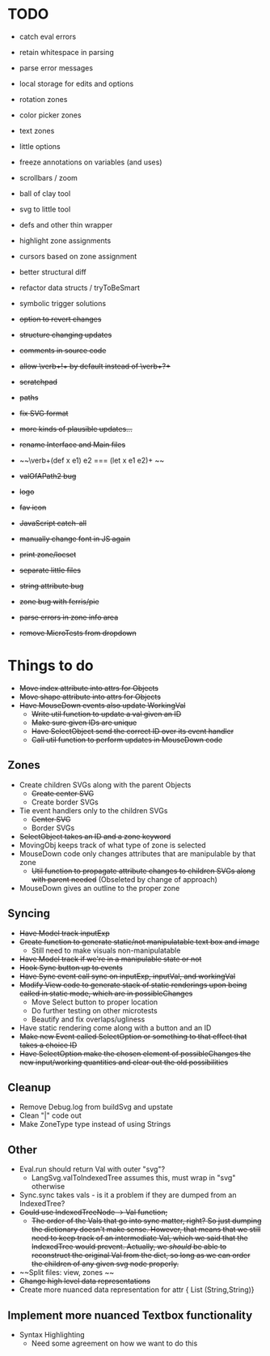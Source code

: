 # TODO

* catch eval errors
* retain whitespace in parsing
* parse error messages
* local storage for edits and options
* rotation zones
* color picker zones
* text zones
* little options
* freeze annotations on variables (and uses)
* scrollbars / zoom
* ball of clay tool
* svg to little tool
* defs and other thin wrapper
* highlight zone assignments
* cursors based on zone assignment

* better structural diff

* refactor data structs / tryToBeSmart
* symbolic trigger solutions

* ~~option to revert changes~~
* ~~structure changing updates~~
* ~~comments in source code~~
* ~~allow \verb+!+ by default instead of \verb+?+~~
* ~~scratchpad~~
* ~~paths~~
* ~~fix SVG format~~
* ~~more kinds of plausible updates...~~
* ~~rename Interface and Main files~~
* ~~\verb+(def x e1) e2 === (let x e1 e2)+ ~~
* ~~valOfAPath2 bug~~
* ~~logo~~
* ~~fav icon~~
* ~~JavaScript catch-all~~
* ~~manually change font in JS again~~
* ~~print zone/locset~~
* ~~separate little files~~
* ~~string attribute bug~~
* ~~zone bug with ferris/pie~~
* ~~parse errors in zone info area~~
* ~~remove MicroTests from dropdown~~

# Things to do

* ~~Move index attribute into attrs for Objects~~
* ~~Move shape attribute into attrs for Objects~~
* ~~Have MouseDown events also update WorkingVal~~
  - ~~Write util function to update a val given an ID~~
  - ~~Make sure given IDs are unique~~
  - ~~Have SelectObject send the correct ID over its event handler~~
  - ~~Call util function to perform updates in MouseDown code~~

## Zones

* Create children SVGs along with the parent Objects
  - ~~Create center SVG~~
  - Create border SVGs
* Tie event handlers only to the children SVGs
  - ~~Center SVG~~
  - Border SVGs
* ~~SelectObject takes an ID and a zone keyword~~
* MovingObj keeps track of what type of zone is selected
* MouseDown code only changes attributes that are manipulable by that zone
  - ~~Util function to propagate attribute changes to children SVGs along with
  parent needed~~ (Obseleted by change of approach)
* MouseDown gives an outline to the proper zone

## Syncing

* ~~Have Model track inputExp~~
* ~~Create function to generate static/not manipulatable text box and image~~
  - Still need to make visuals non-manipulatable
* ~~Have Model track if we're in a manipulable state or not~~
* ~~Hook Sync button up to events~~
* ~~Have Sync event call sync on inputExp, inputVal, and workingVal~~
* ~~Modify View code to generate stack of static renderings upon being called in
static mode, which are in possibleChanges~~
  - Move Select button to proper location
  - Do further testing on other microtests
  - Beautify and fix overlaps/ugliness
* Have static rendering come along with a button and an ID
* ~~Make new Event called SelectOption or something to that effect that takes a
choice ID~~
* ~~Have SelectOption make the chosen element of possibleChanges the new
input/working quantities and clear out the old possibilities~~

## Cleanup
* Remove Debug.log from buildSvg and upstate
* Clean "|" code out
* Make ZoneType type instead of using Strings

## Other
* Eval.run should return Val with outer "svg"?
  - LangSvg.valToIndexedTree assumes this, must wrap in "svg" otherwise 
* Sync.sync takes vals - is it a problem if they are dumped from an IndexedTree?
* ~~Could use IndexedTreeNode -> Val function;~~
  - ~~The order of the Vals that go into sync matter, right? So just dumping the
    dictionary doesn't make sense. However, that means that we still need to
    keep track of an intermediate Val, which we said that the IndexedTree would
    prevent. Actually, we _should_ be able to reconstruct the original Val from
    the dict, so long as we can order the children of any given svg node
    properly.~~
* ~~Split files: view, zones ~~
* ~~Change high level data representations~~
* Create more nuanced data representation for attr { List (String,String)}

## Implement more nuanced Textbox functionality
* Syntax Highlighting
  - Need some agreement on how we want to do this

